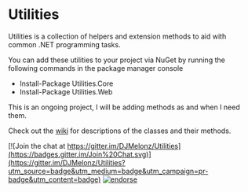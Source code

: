 Utilities
=========

Utilities is a collection of helpers and extension methods to aid with common .NET programming tasks.

You can add these utilities to your project via NuGet by running the following commands in the package manager console 

- Install-Package Utilities.Core
- Install-Package Utilities.Web

This is an ongoing project, I will be adding methods as and when I need them.

Check out the [wiki](https://github.com/DamianMullins/Utilities/wiki) for descriptions of the classes and their methods.

[![Join the chat at https://gitter.im/DJMelonz/Utilities](https://badges.gitter.im/Join%20Chat.svg)](https://gitter.im/DJMelonz/Utilities?utm_source=badge&utm_medium=badge&utm_campaign=pr-badge&utm_content=badge) [![endorse](https://api.coderwall.com/djmelonz/endorsecount.png)](https://coderwall.com/djmelonz)
